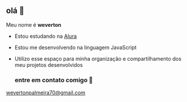 ## olá 👋


Meu nome é **weverton** 

- Estou estudando na [Alura](https://www.alura.com.br)

- Estou me desenvolvendo na linguagem JavaScript

- Utilizo esse espaço para minha organização e compartilhamento dos meu projetos desenvolvidos

  ### entre em contato comigo 📱

wevertonpalmeira70@gmail.com

  
